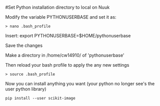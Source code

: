 #Set Python installation directory to local on Nuuk

Modify the variable PYTHONUSERBASE and set it as:

	> nano .bash_profile
	
Insert: export PYTHONUSERBASE=$HOME/pythonuserbase

Save the changes

Make a directory in /home/cw14910/ of 'pythonuserbase' 

Then reload your bash profile to apply the any new settings

	> source .bash_profile

Now you can install anything you want (your python no longer see's the user python library)

	pip install --user scikit-image